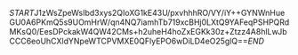 $START$J1zWsZpeWsIbd3xys2QIoXG1kE43U/pxvhhhRO/VY/iY++GYNWnHueGU0A6PKmQ5s9UOmHrW/qn4NQ7iamhTb719xcBHj0LXtQ9YAFeqPSHPQRdMKsQ0/EesDPckakW4QW42CMs+h2uheH4hoZxEGKk30z+Ztzz4A8hlLwJbCCC6eoUhCXldYNpeWTCPVMXE0QFlyEPO6wDiLD4eO25glQ==$END$